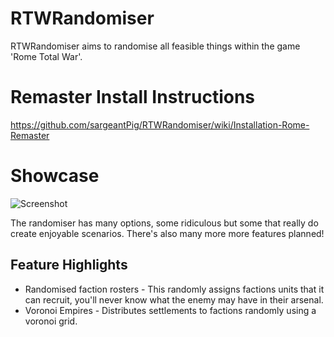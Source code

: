 # RTWRandomiser
RTWRandomiser aims to randomise all feasible things within the game 'Rome Total War'.

# Remaster Install Instructions
https://github.com/sargeantPig/RTWRandomiser/wiki/Installation-Rome-Remaster


# Showcase
![Screenshot](https://media.discordapp.net/attachments/230357533980753921/841762557009592330/unknown.png "Randomiser Screenshot")

The randomiser has many options, some ridiculous but some that really do create enjoyable scenarios. There's also many more more features planned!
 
## Feature Highlights
* Randomised faction rosters - This randomly assigns factions units that it can recruit, you'll never know what the enemy may have in their arsenal.
* Voronoi Empires - Distributes settlements to factions randomly using a voronoi grid. 

